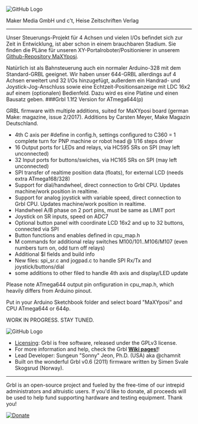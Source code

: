 ![GitHub Logo](http://www.heise.de/make/icons/make_logo.png)

Maker Media GmbH und c't, Heise Zeitschriften Verlag

***

Unser Steuerungs-Projekt für 4 Achsen und vielen I/Os befindet sich zur Zeit in Entwicklung, ist aber schon in einem brauchbaren Stadium. Sie finden die PLäne für unseren XY-Portalroboter/Positionierer in unserem [Github-Repository MaXYposi](https://github.com/heise/MaXYposi).

Natürlich ist als Bahnsteuerung auch ein normaler Arduino-328 mit dem Standard-GRBL geeignet. Wir haben unser 644-GRBL allerdings auf 4 Achsen erweitert und 32 I/Os hinzugefügt, außerdem ein Handrad- und Joystick-Jog-Anschluss sowie eine Echtzeit-Positionsanzeige mit LDC 16x2 auf einem (optionalen) Bedienfeld. Dazu wird es eine Platine und einen Bausatz geben.
###Grbl 1.1f2 Version for ATmega644(p) 

GRBL firmware with multiple additions, suited for MaXYposi board (german Make: magazine, issue 2/2017). Additions by Carsten Meyer, Make Magazin Deutschland.

* 4th C axis per #define in config.h, settings configured to C360 = 1 complete turn for PNP machine or robot head @ 1/16 steps driver
* 16 Output ports for LEDs and relays, via HC595 SRs on SPI (may left unconnected)
* 32 Input ports for buttons/swiches, via HC165 SRs on SPI (may left unconnected)
* SPI transfer of realtime position data (floats), for external LCD (needs extra ATmega168/328)
* Support for dial/handwheel, direct connection to Grbl CPU. Updates machine/work position in realtime.
* Support for analog joystick with variable speed, direct connection to Grbl CPU. Updates machine/work position in realtime.
* Handwheel A/B phase on 2 port pins, must be same as LIMIT port
* Joystick on SR inputs, speed on ADC7
* Optional button panel with coordinate LCD 16x2 and up to 32 buttons, connected via SPI
* Button functions and enables defined in cpu_map.h
* M commands for additional relay switches M100/101..M106/M107 (even numbers turn on, odd turn off relays)
* Additional $I fields and build info
* New files: spi_sr.c and jogpad.c to handle SPI Rx/Tx and joystick/buttons/dial
* some additions to other filed to handle 4th axis and display/LED update

Please note ATmega644 output pin onfiguration in cpu_map.h, which heavily differs from Arduino pinout.

Put in your Arduino Sketchbook folder and select board "MaXYposi" and CPU ATmega644 or 644p.

WORK IN PROGRESS. STAY TUNED.



![GitHub Logo](https://github.com/gnea/grbl/blob/master/doc/media/Grbl%20Logo%20250px.png)

* [Licensing](https://github.com/gnea/grbl/wiki/Licensing): Grbl is free software, released under the GPLv3 license.
* For more information and help, check the Grbl **[Wiki pages!](https://github.com/gnea/grbl/wiki)**!
* Lead Developer: Sungeun "Sonny" Jeon, Ph.D. (USA) aka @chamnit
* Built on the wonderful Grbl v0.6 (2011) firmware written by Simen Svale Skogsrud (Norway).

-------------
Grbl is an open-source project and fueled by the free-time of our intrepid administrators and altruistic users. If you'd like to donate, all proceeds will be used to help fund supporting hardware and testing equipment. Thank you!

[![Donate](https://www.paypalobjects.com/en_US/i/btn/btn_donate_LG.gif)](https://www.paypal.com/cgi-bin/webscr?cmd=_s-xclick&hosted_button_id=CUGXJHXA36BYW)

